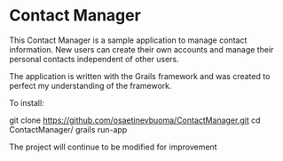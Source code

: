 Contact Manager
=============================================================================

This Contact Manager is a sample application to manage contact information. New users can create their own accounts and manage their personal contacts independent of other users.

The application is written with the Grails framework and was created to perfect my understanding of the framework.

To install:

git clone https://github.com/osaetinevbuoma/ContactManager.git
cd ContactManager/
grails run-app

The project will continue to be modified for improvement
